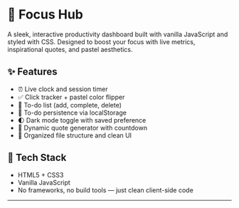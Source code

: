 # 🧠 Focus Hub

A sleek, interactive productivity dashboard built with vanilla JavaScript and styled with CSS. Designed to boost your focus with live metrics, inspirational quotes, and pastel aesthetics.

## ✨ Features

- ⏰ Live clock and session timer
- ✅ Click tracker + pastel color flipper
- 📝 To-do list (add, complete, delete)
- 💾 To-do persistence via localStorage
- 🌓 Dark mode toggle with saved preference
- 💬 Dynamic quote generator with countdown
- 🎨 Organized file structure and clean UI

## 🚀 Tech Stack
- HTML5 + CSS3
- Vanilla JavaScript
- No frameworks, no build tools — just clean client-side code

---
